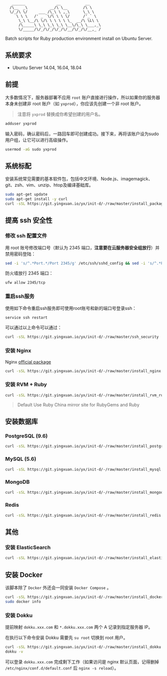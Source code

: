 ```
   ______              __           __
  /\__  _\          __/\ \__       /\ \
  \/_/\ \/     ___ /\_\ \ ,_\      \_\ \
     \ \ \   /' _ `\/\ \ \ \/      /'_` \
      \_\ \__/\ \/\ \ \ \ \ \_  __/\ \L\ \
      /\_____\ \_\ \_\ \_\ \__\/\_\ \___,_\
      \/_____/\/_/\/_/\/_/\/__/\/_/\/__,_ /
```

Batch scripts for Ruby production environment install on Ubuntu Server.

## 系统要求

* Ubuntu Server 14.04, 16.04, 18.04

## 前提

大多数情况下，服务器部署不应用 `root` 账户直接进行操作，所以如果你的服务器本身未创建非 root 账户（如 `yxprod`），你应该先创建一个非 root 账户。

> 注意将 `yxprod` 替换成你希望创建的用户名。

```bash
adduser yxprod
```

输入密码，确认密码后，一路回车即可创建成功。接下来，再将该账户设为sudo用户组，让它可以进行高级操作。

```bash
usermod -aG sudo yxprod
```

## 系统标配

安装系统常见需要的基本软件包，包括中文环境、Node.js、imagemagick、git、zsh、vim、unzip、htop及编译基础库。

```bash
sudo apt-get update
sudo apt-get install -y curl
curl -sSL https://git.yingxuan.io/yx/init-d/-/raw/master/install_packages | bash
```

## 提高 ssh 安全性

### 修改 ssh 配置文件

用 root 账号修改端口号（默认为 2345 端口，**注意要在云服务器安全组放行**）并禁用密码登陆：

```bash
sed -i 's/^.*Port.*/Port 2345/g' /etc/ssh/sshd_config && sed -i 's/^.*PasswordAuthentication.*/PasswordAuthentication no/g' /etc/ssh/sshd_config
```

防火墙放行 2345 端口：

```bash
ufw allow 2345/tcp
```

### 重启ssh服务
使用如下命令重启ssh服务即可使用root账号和新的端口号登录ssh：

```bash
service ssh restart
```

可以通过以上命令可以通过：

```bash
curl -sSL https://git.yingxuan.io/yx/init-d/-/raw/master/ssh_security | bash
```

### 安装 Nginx

Nginx [official package](http://nginx.org/packages/ubuntu/)

```bash
curl -sSL https://git.yingxuan.io/yx/init-d/-/raw/master/install_nginx | bash
```

### 安装 RVM + Ruby

```bash
curl -sSL https://git.yingxuan.io/yx/init-d/-/raw/master/install_rvm_ruby | bash
```

> Default Use Ruby China mirror site for RubyGems and Ruby

## 安装数据库

### PostgreSQL (9.6)

```bash
curl -sSL https://git.yingxuan.io/yx/init-d/-/raw/master/install_postgresql | bash
```

### MySQL (5.6)

```bash
curl -sSL https://git.yingxuan.io/yx/init-d/-/raw/master/install_mysql | bash
```

### MongoDB

```bash
curl -sSL https://git.yingxuan.io/yx/init-d/-/raw/master/install_mongodb | bash
```

### Redis

```bash
curl -sSL https://git.yingxuan.io/yx/init-d/-/raw/master/install_redis | bash
```

## 其他

### 安装 ElasticSearch

```bash
curl -sSL https://git.yingxuan.io/yx/init-d/-/raw/master/install_elasticsearch | bash
```

## 安装 Docker

该脚本除了 `Docker` 外还会一同安装 `Docker Compose` 。

```bash
curl -sSL https://git.yingxuan.io/yx/init-d/-/raw/master/install_docker | bash
sudo docker info
```

### 安装 Dokku

提前映射 `dokku.xxx.com` 和 `*.dokku.xxx.com` 两个 A 记录到指定服务器 IP。

在执行以下命令安装 Dokku 需要先 `su root` 切换到 root 用户。

```bash
curl -sSL https://git.yingxuan.io/yx/init-d/-/raw/master/install_dokku | bash
dokku -v
```

可以登录 `dokku.xxx.com` 完成剩下工作（如果访问是 nginx 默认页面，记得删掉 `/etc/nginx/conf.d/default.conf` 后 `nginx -s reload`）。
